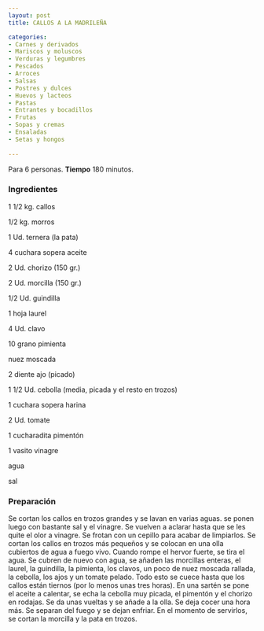 ```yaml
---
layout: post
title: CALLOS A LA MADRILEÑA

categories:
- Carnes y derivados
- Mariscos y moluscos
- Verduras y legumbres
- Pescados
- Arroces
- Salsas
- Postres y dulces
- Huevos y lacteos
- Pastas
- Entrantes y bocadillos
- Frutas
- Sopas y cremas
- Ensaladas
- Setas y hongos
 
---
```

Para 6 personas.
<b>Tiempo</b> 180 minutos.

<h3>Ingredientes</h3>
1 1/2 kg. callos

1/2 kg. morros

1 Ud. ternera (la pata)

4 cuchara sopera aceite

2 Ud. chorizo (150 gr.)

2 Ud. morcilla (150 gr.)

1/2 Ud. guindilla

1 hoja laurel

4 Ud. clavo

10 grano pimienta

nuez moscada

2 diente ajo (picado)

1 1/2 Ud. cebolla (media, picada y el resto en trozos)

1 cuchara sopera harina

2 Ud. tomate

1 cucharadita pimentón

1 vasito vinagre

agua

sal

<h3>Preparación</h3>
Se cortan los callos en trozos grandes y se lavan en varias aguas. se ponen luego con bastante sal y el vinagre. Se vuelven a aclarar hasta que se les quite el olor a vinagre. Se frotan con un cepillo para acabar de limpiarlos. Se cortan los callos en trozos más pequeños y se colocan en una olla cubiertos de agua a fuego vivo. Cuando rompe el hervor fuerte, se tira el agua. Se cubren de nuevo con agua, se añaden las morcillas enteras, el laurel, la guindilla, la pimienta, los clavos, un poco de nuez moscada rallada, la cebolla, los ajos y un tomate pelado. Todo esto se cuece hasta que los callos están tiernos (por lo menos unas tres horas). En una sartén se pone el aceite a calentar, se echa la cebolla muy picada, el pimentón y el chorizo en rodajas. Se da unas vueltas y se añade a la olla. Se deja cocer una hora más. Se separan del fuego y se dejan enfriar. En el momento de servirlos, se cortan la morcilla y la pata en trozos.

